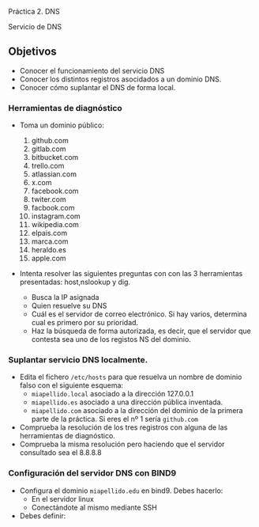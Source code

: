 Práctica 2. DNS

Servicio de DNS

## Objetivos

- Conocer el funcionamiento del servicio DNS
- Conocer los distintos registros asocidados a un dominio DNS.
- Conocer cómo suplantar el DNS de forma local.

### Herramientas de diagnóstico

- Toma un dominio público: 
  1. github.com
  2. gitlab.com
  3. bitbucket.com
  4. trello.com
  5. atlassian.com
  6. x.com
  7. facebook.com
  8. twiter.com
  9. facbook.com
  10. instagram.com
  11. wikipedia.com
  12. elpais.com
  13. marca.com
  14. heraldo.es
  15. apple.com

- Intenta resolver las siguientes preguntas con con las 3 herramientas presentadas: host,nslookup y dig.
  - Busca la IP asignada
  - Quien resuelve su DNS
  - Cuál es el servidor de correo electrónico. Si hay varios, determina cual es primero por su prioridad.
  - Haz la búsqueda de forma autorizada, es decir, que el servidor que contesta sea uno de los registos NS del dominio.

### Suplantar servicio DNS localmente.

- Edita el fichero `/etc/hosts` para que resuelva un nombre de dominio falso con el siguiente esquema: 
  - `miapellido.local` asociado a la dirección 127.0.0.1
  - `miapellido.es` asociado a una dirección pública inventada.
  - `miapellido.com` asociado a la dirección del dominio de la primera parte de la práctica. Si eres el nº 1 sería `github.com`
- Comprueba la resolución de los tres registros con alguna de las herramientas de diagnóstico.
- Comprueba la misma resolución pero haciendo que el servidor consultado sea el 8.8.8.8

### Configuración del servidor  DNS con BIND9

- Configura el dominio `miapellido.edu` en bind9. Debes hacerlo:
  - En el servidor linux
  - Conectándote al mismo mediante SSH
- Debes definir:
